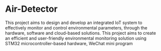 # Air-Detector
This project aims to design and develop an integrated IoT system to effectively monitor and control environmental parameters, through the hardware, software and cloud-based solutions. This project aims to create an efficient and user-friendly environmental monitoring solution using STM32 microcontroller-based hardware, WeChat mini program
